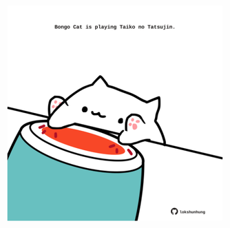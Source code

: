 <!-- built at 07/08/2023, 19:00:39 UTC -->
<p align="center">
  <img width="500" height="500" src="./ReadmeImage.svg">
</p>
